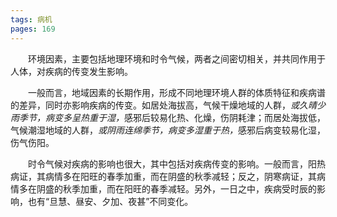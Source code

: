```yaml
---
tags: 病机
pages: 169
---
```

&emsp;&emsp;环境因素，主要包括地理环境和时令气候，两者之间密切相关，并共同作用于人体，对疾病的传变发生影响。

&emsp;&emsp;一般而言，地域因素的长期作用，形成不同地理环境人群的体质特征和疾病谱的差异，同时亦影响疾病的传变。如居处海拔高，气候干燥地域的人群，<dfn>或久晴少雨季节，病变多呈热重于湿，</dfn>感邪后较易化热、化燥，伤阴耗津；而居处海拔低，气候潮湿地域的人群，<dfn>或阴雨连绵季节，病变多湿重于热，</dfn>感邪后病变较易化湿，伤气伤阳。

&emsp;&emsp;时令气候对疾病的影响也很大，其中包括对疾病传变的影响。一般而言，阳热病证，其病情多在阳旺的春季加重，而在阴盛的秋季减轻；反之，阴寒病证，其病情多在阴盛的秋季加重，而在阳旺的春季减轻。另外，一日之中，疾病受时辰的影响，也有“旦慧、昼安、夕加、夜甚”不同变化。